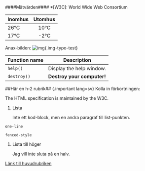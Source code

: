 ####Mätvärden####
*[W3C]:  World Wide Web Consortium



| Inomhus       | Utomhus  |
| ------------- |:--------:|
| 26°C          | 10°C     |
| 17°C          | -2°C     |

Anax-bilden: ![img](./img/anax.png){.img-typo-test}

| Function name | Description                    |
| ------------- | ------------------------------ |
| `help()`      | Display the help window.       |
| `destroy()`   | **Destroy your computer!**     |

##Här en h-2 rubrik##   {.important lang=sv}
Kolla in förkortningen:

The HTML specification is maintained by the W3C.

1.  Lista

    Inte ett kod-block, men en andra paragraf 
    till list-punkten.

~~~~~~~~~~~~~~~~~~~~~   {.inherit}
one-line
~~~~~~~~~~~~~~~~~~~~~

~~~~
fenced-style
~~~~

1.  Lista till höger

    Jag vill inte sluta på en halv.

[Länk till huvudrubriken](#header1)
